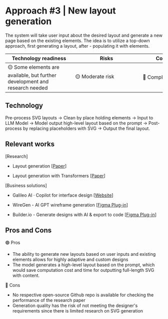 # Approach #3 | New layout generation
    
The system will take user input about the desired layout and generate a new page based on the existing elements. The idea is to utilize a top-down approach, first generating a layout, after - populating it with elements. 

| Technology readiness | Risks | Complexity |
| ----- | ----- | ---------- |
| <div style="width: 200"> 🟡 Some elements are available, but further development and research needed | <div style="width: 150pt"> 🟡 Moderate risk | <div style="width: 130pt"> 🔴 Complex |

## Technology

Pre-process SVG layouts →  Clean by place holding elements 
→ Input to LLM Model 
→ Model output high-level layout based on the prompt 
→ Post-process by replacing placeholders with SVG 
→ Output the final layout.

## Relevant works

[Research]

- Layout generation [[Paper](references/research_papers/LayoutFormer++.pdf)]

- Layout generation with Transformers [[Paper](references/research_papers/GUILGET.pdf)]

[Business solutions]

- Galileo AI · Copilot for interface design [[Website](https://www.usegalileo.ai/)]

- WireGen - AI GPT wireframe generation [[Figma Plug-in](https://www.figma.com/community/plugin/1221144015267698736/WireGen---AI-GPT-wireframe-generation)]

- Builder.io - Generate designs with AI & export to code [[Figma Plug-in](https://www.figma.com/community/plugin/747985167520967365/Builder.io---Generate-designs-with-AI-&-export-to-code/Builder.io---Generate-designs-with-AI-&-export-to-code)]

## Pros and Cons

🟢 Pros

- The ability to generate new layouts based on user inputs and existing elements allows for highly adaptive and custom designs
- The model generates a high-level layout based on the prompt, which would save computation cost and time for outputting full-length SVG with content.

🔴 Cons

- No respective open-source Github repo is available for checking the performance of the research paper
- Generation quality has the risk of not meeting the designer's requirements since there is limited research on SVG generation